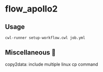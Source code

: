 # flow_apollo2
## Usage
```
cwl-runner setup-workflow.cwl job.yml
```


## Miscellaneous :rocket:
copy2data: include multiple linux cp command
